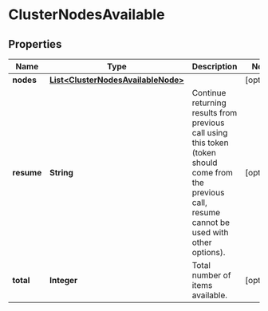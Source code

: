 
# ClusterNodesAvailable

## Properties
Name | Type | Description | Notes
------------ | ------------- | ------------- | -------------
**nodes** | [**List&lt;ClusterNodesAvailableNode&gt;**](ClusterNodesAvailableNode.md) |  |  [optional]
**resume** | **String** | Continue returning results from previous call using this token (token should come from the previous call, resume cannot be used with other options). |  [optional]
**total** | **Integer** | Total number of items available. |  [optional]



